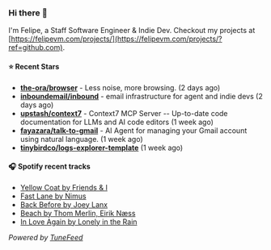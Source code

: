 ### Hi there 👋

I'm Felipe, a Staff Software Engineer & Indie Dev. Checkout my projects at [https://felipevm.com/projects/](https://felipevm.com/projects/?ref=github.com).

#### ⭐ Recent Stars
- **[the-ora/browser](https://github.com/the-ora/browser)** - Less noise, more browsing. (2 days ago)
- **[inboundemail/inbound](https://github.com/inboundemail/inbound)** - email infrastructure for agent and indie devs (2 days ago)
- **[upstash/context7](https://github.com/upstash/context7)** - Context7 MCP Server -- Up-to-date code documentation for LLMs and AI code editors (1 week ago)
- **[fayazara/talk-to-gmail](https://github.com/fayazara/talk-to-gmail)** - AI Agent for managing your Gmail account using natural language. (1 week ago)
- **[tinybirdco/logs-explorer-template](https://github.com/tinybirdco/logs-explorer-template)** (1 week ago)

#### 🎧 Spotify recent tracks
- [Yellow Coat by Friends &amp; I](https://open.spotify.com/track/5auNDaHLvMKhq4OTSSSVkB)
- [Fast Lane by Nimus](https://open.spotify.com/track/5Q79xM1viK36w808nH17S4)
- [Back Before by Joey Lanx](https://open.spotify.com/track/1EvwY4ffRKc0PFmb5HiJH7)
- [Beach by Thom Merlin, Eirik Næss](https://open.spotify.com/track/5Dw5hmrucfSqh3N5oNuYe4)
- [In Love Again by Lonely in the Rain](https://open.spotify.com/track/6cz2y7t6bDJcktGp6IVM5w)

_Powered by [TuneFeed](https://tunefeed.app?ref=github.com)_
